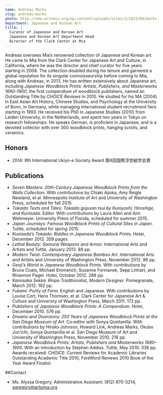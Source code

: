 ```yaml
---
name: Andreas Marks
slug: andreas-marks
photo: http://new.artsmia.org/wp-content/uploads/sites/2/2013/08/marks-e1376497629827.jpg
department: Japanese and Korean Art
title: |
  Curator of Japanese and Korean Art
  Japanese and Korean Art Department Head
  Director of the Clark Center at Mia
---
```


Andreas oversees Mia’s renowned collection of Japanese and Korean art. He came to Mia from the Clark Center for Japanese Art and Culture, in California, where he was the director and chief curator for five years starting in 2008. The collection doubled during his tenure and garnered a global reputation for its singular connoisseurship before coming to Mia, along with Andreas, in 2013. He has written extensively about Japanese art, including <i>Japanese Woodblock Prints: Artists, Publishers, and Masterworks 1680–1900</i>, the first compendium of woodblock publishers, named an Outstanding Title by <i>CHOICE Reviews</i> in 2010. He studied for his MA (2004) in East Asian Art History, Chinese Studies, and Psychology at the University of Bonn, in Germany, while managing international student recruitment fairs starting in 1993. He received his PhD in Japanese Studies (2010) from Leiden University, in the Netherlands, and spent two years in Tokyo on research fellowships. He speaks German, is proficient in Japanese, and is a devoted collector with over 300 woodblock prints, hanging scrolls, and ceramics.

## Honors

- 2014: 8th International Ukiyo-e Society Award 第8回国際浮世絵学会賞

## Publications

- <em>Seven Masters: 20th-Century Japanese Woodblock Prints from the Wells Collection.</em> With contributions by Chiaki Ajioka, Amy Reigle Newland, et al. Minneapolis Institute of Art and University of Washington Press, scheduled for fall 2015.
- <em>Tokaido Texts and Tales: Tokaido gojusan tsui by Kuniyoshi, Hiroshige, and Kunisada.</em> Editor. With contributions by Laura Allen and Ann Wehmeyer. University Press of Florida, scheduled for summer 2015.
- <em>Japan Journeys: Famous Woodblock Prints of Cultural Sites in Japan.</em> Tuttle, scheduled for spring 2015.
- <em>Kunisada’s Tokaido: Riddles in Japanese Woodblock Prints.</em> Hotei, December 2013. 359 pages
- <em>Lethal Beauty: Samurai Weapons and Armor.</em> International Arts and Artists and Tuttle, January 2013. 88 pp.
- <em>Modern Twist: Contemporary Japanese Bamboo Art.</em> International Arts and Artists and University of Washington Press, November 2012. 96 pp.
- <em>Genji’s World in Japanese Woodblock Prints.</em> With contributions by Bruce Coats, Michael Emmerich, Susanne Formanek, Sepp Linhart, and Rhiannon Paget. Hotei, October 2012. 288 pp.
- <em>Kamisaka Sekka: Rinpa Traditionalist, Modern Designer.</em> Pomegranate, March 2012. 192 pp.
- <em>Fukami: Purity of Form.</em> English and Japanese. With contributions by Louise Cort, Hans Thomsen, et al. Clark Center for Japanese Art &amp; Culture and University of Washington Press, March 2011. 172 pp.
- <em>Publishers of Japanese Woodblock Prints: A Compendium.</em> Hotei, December 2010. 576 pp.
- <em>Dreams and Diversions: 250 Years of Japanese Woodblock Prints at the San Diego Museum of Art.</em> Co‐editor with Sonya Quintanilla. With contributions by Hiroko Johnson, Howard Link, Andreas Marks, Okubo Jun’ichi, Sonya Quintanilla et al. San Diego Museum of Art and University of Washington Press, November 2010. 216 pp.
- <em>Japanese Woodblock Prints: Artists, Publishers and Masterworks 1680–1900.</em> With an introduction by Stephen Addiss. Tuttle, May 2010. 336 pp. Awards received: CHOICE: Current Reviews for Academic Libraries Outstanding Academic Title 2010; ForeWord Reviews 2010 Book of the Year Award Finalist.

##Contact
* Ms. Alyssa Gregory, Administrative Assistant: (612) 870-3214, [agregory@artsmia.org](mailto:agregory@artsmia.org)
